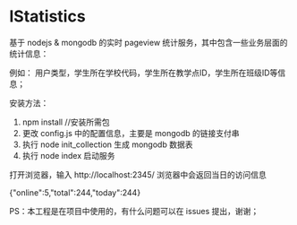# lStatistics

基于 nodejs & mongodb 的实时 pageview 统计服务，其中包含一些业务层面的统计信息：

例如： 用户类型，学生所在学校代码，学生所在教学点ID，学生所在班级ID等信息；



安装方法：

1. npm install      //安装所需包
2. 更改 config.js 中的配置信息，主要是 mongodb 的链接支付串
3. 执行 node init_collection 生成 mongodb 数据表
4. 执行 node index 启动服务



打开浏览器，输入 http://localhost:2345/ 浏览器中会返回当日的访问信息

{"online":5,"total":244,"today":244}


PS：本工程是在项目中使用的，有什么问题可以在 issues 提出，谢谢；
